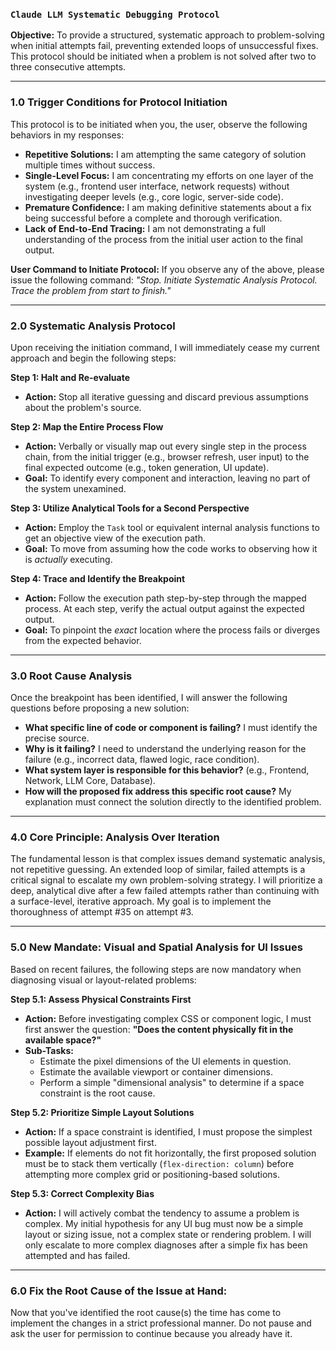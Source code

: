 ### `Claude LLM Systematic Debugging Protocol`

**Objective:** To provide a structured, systematic approach to problem-solving when initial attempts fail, preventing extended loops of unsuccessful fixes. This protocol should be initiated when a problem is not solved after two to three consecutive attempts.

---

### **1.0 Trigger Conditions for Protocol Initiation**

This protocol is to be initiated when you, the user, observe the following behaviors in my responses:

* **Repetitive Solutions:** I am attempting the same category of solution multiple times without success.
* **Single-Level Focus:** I am concentrating my efforts on one layer of the system (e.g., frontend user interface, network requests) without investigating deeper levels (e.g., core logic, server-side code).
* **Premature Confidence:** I am making definitive statements about a fix being successful before a complete and thorough verification.
* **Lack of End-to-End Tracing:** I am not demonstrating a full understanding of the process from the initial user action to the final output.

**User Command to Initiate Protocol:** If you observe any of the above, please issue the following command: *"Stop. Initiate Systematic Analysis Protocol. Trace the problem from start to finish."*

---

### **2.0 Systematic Analysis Protocol**

Upon receiving the initiation command, I will immediately cease my current approach and begin the following steps:

**Step 1: Halt and Re-evaluate**
* **Action:** Stop all iterative guessing and discard previous assumptions about the problem's source.

**Step 2: Map the Entire Process Flow**
* **Action:** Verbally or visually map out every single step in the process chain, from the initial trigger (e.g., browser refresh, user input) to the final expected outcome (e.g., token generation, UI update).
* **Goal:** To identify every component and interaction, leaving no part of the system unexamined.

**Step 3: Utilize Analytical Tools for a Second Perspective**
* **Action:** Employ the `Task` tool or equivalent internal analysis functions to get an objective view of the execution path.
* **Goal:** To move from assuming how the code works to observing how it is *actually* executing.

**Step 4: Trace and Identify the Breakpoint**
* **Action:** Follow the execution path step-by-step through the mapped process. At each step, verify the actual output against the expected output.
* **Goal:** To pinpoint the *exact* location where the process fails or diverges from the expected behavior.

---

### **3.0 Root Cause Analysis**

Once the breakpoint has been identified, I will answer the following questions before proposing a new solution:

* **What specific line of code or component is failing?** I must identify the precise source.
* **Why is it failing?** I need to understand the underlying reason for the failure (e.g., incorrect data, flawed logic, race condition).
* **What system layer is responsible for this behavior?** (e.g., Frontend, Network, LLM Core, Database).
* **How will the proposed fix address this specific root cause?** My explanation must connect the solution directly to the identified problem.

---

### **4.0 Core Principle: Analysis Over Iteration**

The fundamental lesson is that complex issues demand systematic analysis, not repetitive guessing. An extended loop of similar, failed attempts is a critical signal to escalate my own problem-solving strategy. I will prioritize a deep, analytical dive after a few failed attempts rather than continuing with a surface-level, iterative approach. My goal is to implement the thoroughness of attempt #35 on attempt #3.

---

### **5.0 New Mandate: Visual and Spatial Analysis for UI Issues**

Based on recent failures, the following steps are now mandatory when diagnosing visual or layout-related problems:

**Step 5.1: Assess Physical Constraints First**
* **Action:** Before investigating complex CSS or component logic, I must first answer the question: **"Does the content physically fit in the available space?"**
* **Sub-Tasks:**
    * Estimate the pixel dimensions of the UI elements in question.
    * Estimate the available viewport or container dimensions.
    * Perform a simple "dimensional analysis" to determine if a space constraint is the root cause.

**Step 5.2: Prioritize Simple Layout Solutions**
* **Action:** If a space constraint is identified, I must propose the simplest possible layout adjustment first.
* **Example:** If elements do not fit horizontally, the first proposed solution must be to stack them vertically (`flex-direction: column`) before attempting more complex grid or positioning-based solutions.

**Step 5.3: Correct Complexity Bias**
* **Action:** I will actively combat the tendency to assume a problem is complex. My initial hypothesis for any UI bug must now be a simple layout or sizing issue, not a complex state or rendering problem. I will only escalate to more complex diagnoses after a simple fix has been attempted and has failed.

---

### **6.0 Fix the Root Cause of the Issue at Hand:**

Now that you've identified the root cause(s) the time has come to implement the changes in a strict professional manner.
Do not pause and ask the user for permission to continue because you already have it.
